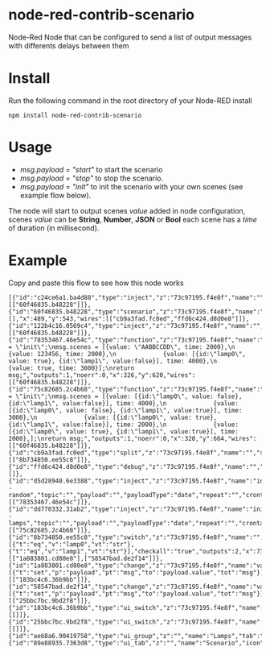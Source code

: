 # node-red-contrib-scenario

Node-Red Node that can be configured to send a list of output messages with differents delays between them

# Install

Run the following command in the root directory of your Node-RED install

    npm install node-red-contrib-scenario

# Usage

* *msg.payload = "start"* to start the scenario
* *msg.payload = "stop"* to stop the scenario.
* *msg.payload = "init"* to init the scenario with your own scenes (see example flow below).


The node will start to output scenes *value* added in node configuration, scenes *value* can be **String**, **Number**, **JSON** or **Bool**
each scene has a *time* of duration (in millisecond).


# Example

Copy and paste this flow to see how this node works


```
[{"id":"c24ce6a1.ba4d88","type":"inject","z":"73c97195.f4e8f","name":"","topic":"","payload":"start","payloadType":"str","repeat":"","crontab":"","once":false,"x":154,"y":528,"wires":[["60f46835.b48228"]]},{"id":"60f46835.b48228","type":"scenario","z":"73c97195.f4e8f","name":"","scenes":[],"x":489,"y":543,"wires":[["cb9a3fad.fc0ed","ffd6c424.d8d0e8"]]},{"id":"122b4c16.0569c4","type":"inject","z":"73c97195.f4e8f","name":"","topic":"","payload":"stop","payloadType":"str","repeat":"","crontab":"","once":false,"x":153,"y":573,"wires":[["60f46835.b48228"]]},{"id":"78353467.46e54c","type":"function","z":"73c97195.f4e8f","name":"","func":"msg.payload = \"init\";\nmsg.scenes = [{value: \"AABBCCDD\", time: 2000},\n             {value: 123456, time: 2000},\n             {value: [{id:\"lamp0\", value: true}, {id:\"lamp1\", value:false}], time: 4000},\n             {value: true, time: 3000}];\nreturn msg;","outputs":1,"noerr":0,"x":326,"y":620,"wires":[["60f46835.b48228"]]},{"id":"75c82685.2c4b68","type":"function","z":"73c97195.f4e8f","name":"","func":"msg.payload = \"init\";\nmsg.scenes = [{value: [{id:\"lamp0\", value: false}, {id:\"lamp1\", value:false}], time: 4000},\n             {value: [{id:\"lamp0\", value: false}, {id:\"lamp1\", value:true}], time: 3000},\n             {value: [{id:\"lamp0\", value: true}, {id:\"lamp1\", value:false}], time: 2000},\n             {value: [{id:\"lamp0\", value: true}, {id:\"lamp1\", value:true}], time: 2000},];\nreturn msg;","outputs":1,"noerr":0,"x":328,"y":664,"wires":[["60f46835.b48228"]]},{"id":"cb9a3fad.fc0ed","type":"split","z":"73c97195.f4e8f","name":"","splt":"","x":618,"y":543,"wires":[["8b734850.ee55c8"]]},{"id":"ffd6c424.d8d0e8","type":"debug","z":"73c97195.f4e8f","name":"","active":true,"console":"false","complete":"false","x":660,"y":633,"wires":[]},{"id":"d5d28940.6e3388","type":"inject","z":"73c97195.f4e8f","name":"init - random","topic":"","payload":"","payloadType":"date","repeat":"","crontab":"","once":false,"x":174,"y":620,"wires":[["78353467.46e54c"]]},{"id":"dd770332.31ab2","type":"inject","z":"73c97195.f4e8f","name":"init - lamps","topic":"","payload":"","payloadType":"date","repeat":"","crontab":"","once":false,"x":166,"y":664,"wires":[["75c82685.2c4b68"]]},{"id":"8b734850.ee55c8","type":"switch","z":"73c97195.f4e8f","name":"","property":"payload.id","propertyType":"msg","rules":[{"t":"eq","v":"lamp0","vt":"str"},{"t":"eq","v":"lamp1","vt":"str"}],"checkall":"true","outputs":2,"x":736,"y":543,"wires":[["1a883801.cd80e8"],["58547bad.de2f14"]]},{"id":"1a883801.cd80e8","type":"change","z":"73c97195.f4e8f","name":"value","rules":[{"t":"set","p":"payload","pt":"msg","to":"payload.value","tot":"msg"}],"action":"","property":"","from":"","to":"","reg":false,"x":875,"y":501,"wires":[["183bc4c6.36b9bb"]]},{"id":"58547bad.de2f14","type":"change","z":"73c97195.f4e8f","name":"value","rules":[{"t":"set","p":"payload","pt":"msg","to":"payload.value","tot":"msg"}],"action":"","property":"","from":"","to":"","reg":false,"x":876,"y":576,"wires":[["25bbc7bc.9bd2f8"]]},{"id":"183bc4c6.36b9bb","type":"ui_switch","z":"73c97195.f4e8f","name":"","label":"lamp0","group":"ae68a6.90419758","order":0,"width":0,"height":0,"passthru":true,"decouple":"false","topic":"","style":"","onvalue":"true","onvalueType":"bool","onicon":"","oncolor":"","offvalue":"false","offvalueType":"bool","officon":"","offcolor":"","x":1010.5,"y":501,"wires":[[]]},{"id":"25bbc7bc.9bd2f8","type":"ui_switch","z":"73c97195.f4e8f","name":"","label":"lamp1","group":"ae68a6.90419758","order":0,"width":0,"height":0,"passthru":true,"decouple":"false","topic":"","style":"","onvalue":"true","onvalueType":"bool","onicon":"","oncolor":"","offvalue":"false","offvalueType":"bool","officon":"","offcolor":"","x":1012,"y":576,"wires":[[]]},{"id":"ae68a6.90419758","type":"ui_group","z":"","name":"Lamps","tab":"89e88935.7363d8","disp":true,"width":"6"},{"id":"89e88935.7363d8","type":"ui_tab","z":"","name":"Scenario","icon":"home","order":1}]
```
